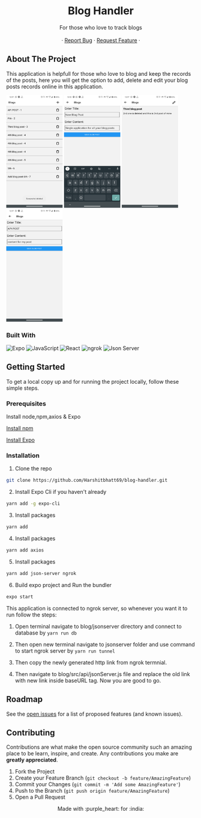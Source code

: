 
<!-- PROJECT LOGO -->
<br />
<p align="center">

   <h1 align="center">Blog Handler</h1>

  <p align="center">
   For those who love to track blogs
<br />
    <br />
    ·
    <a href="https://github.com/Harshitbhatt69/blog-handler/issues">Report Bug</a>
    ·
    <a href="https://github.com/Harshitbhatt69/blog-handler/issues">Request Feature</a>
    ·
    <br />

  </p>
</p>

<!-- TABLE OF CONTENTS -->



<!-- ABOUT THE PROJECT -->


## About The Project


 This application is helpfull for those who love to blog and keep the records of the posts, here you will get the option to add, delete and edit your blog posts records online in this application.
<div class="row">

<img src = "./ScreenShort/Screenshot_20201002-123740.png" height="300" width = "150" >
<img src = "./ScreenShort/Screenshot_20201002-123240.png" height="300" width = "150" >
<img src = "./ScreenShort/Screenshot_20201002-123715.png" height="300" width = "150" >
<img src = "./ScreenShort/Screenshot_20201002-123729.png" height="300" width = "150" >
</div>

### Built With

<p float ="right">

<img alt="Expo" src="https://img.shields.io/badge/Runs%20with%20Expo-4630EB.svg?style=flat&logo=EXPO&labelColor=f3f3f3&logoColor=000">

<img alt="JavaScript" src="https://img.shields.io/badge/-JavaScript-F7DF1E?style=flat-square&logo=javascript&logoColor=black">

<img alt="React" src="https://img.shields.io/badge/-React-61DAFB?style=flat-square&logo=react&logoColor=white" />

<img alt="ngrok" src="https://img.shields.io/badge/uses-ngrock-red" />

<img alt="Json Server" src="https://img.shields.io/badge/uses-Json-blue" />


</p>
<!-- GETTING STARTED -->


## Getting Started
To get a local copy up and for running the project locally, follow these simple steps.

### Prerequisites

Install node,npm,axios & Expo

[Install npm](https://www.npmjs.com/get-npm)

[Install Expo](https://docs.expo.io/)



### Installation

1. Clone the repo

```sh
git clone https://github.com/Harshitbhatt69/blog-handler.git
```

2. Install Expo Cli if you haven't already

```sh
yarn add -g expo-cli
```

3. Install packages

```sh
yarn add
```

4. Install packages

```sh
yarn add axios
```

5. Install packages

```sh
yarn add json-server ngrok
```

6. Build expo project and Run the bundler

```sh
expo start
```

 This application is connected to ngrok server, so whenever you want it to run follow the steps:
 
 1. Open terminal navigate to blog/jsonserver directory and connect to database by ```yarn run db ```

2. Then open new terminal navigate to jsonserver folder and use command to start ngrok server by ```yarn run tunnel```

3. Then copy the newly generated http link from ngrok termnial.

4. Then navigate to blog/src/api/jsonServer.js file and replace the old link with new link inside baseURL tag. Now you are good to go.

<!-- USAGE EXAMPLES -->




<!-- ROADMAP -->

## Roadmap

See the [open issues](https://github.com/Harshitbhatt69/blog-handler/issues) for a list of proposed features (and known issues).

<!-- CONTRIBUTING -->

## Contributing

Contributions are what make the open source community such an amazing place to be learn, inspire, and create. Any contributions you make are **greatly appreciated**.

1. Fork the Project
2. Create your Feature Branch (`git checkout -b feature/AmazingFeature`)
3. Commit your Changes (`git commit -m 'Add some AmazingFeature'`)
4. Push to the Branch (`git push origin feature/AmazingFeature`)
5. Open a Pull Request

<!-- CONTACT -->


<p align = "center" >Made with :purple_heart: for :india: </p>
